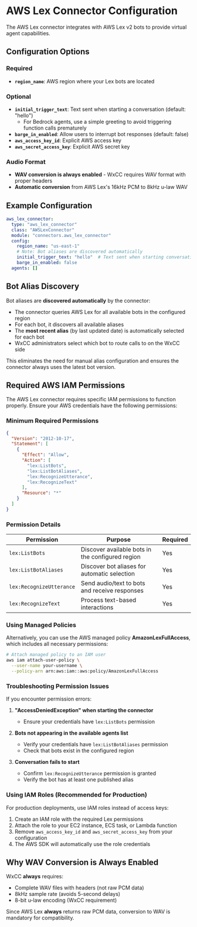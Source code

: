 # AWS Lex Connector Configuration

The AWS Lex connector integrates with AWS Lex v2 bots to provide virtual agent capabilities.

## Configuration Options

### Required
- **`region_name`**: AWS region where your Lex bots are located

### Optional
- **`initial_trigger_text`**: Text sent when starting a conversation (default: "hello")
  - For Bedrock agents, use a simple greeting to avoid triggering function calls prematurely
- **`barge_in_enabled`**: Allow users to interrupt bot responses (default: false)
- **`aws_access_key_id`**: Explicit AWS access key
- **`aws_secret_access_key`**: Explicit AWS secret key

### Audio Format
- **WAV conversion is always enabled** - WxCC requires WAV format with proper headers
- **Automatic conversion** from AWS Lex's 16kHz PCM to 8kHz u-law WAV

## Example Configuration

```yaml
aws_lex_connector:
  type: "aws_lex_connector"
  class: "AWSLexConnector"
  module: "connectors.aws_lex_connector"
  config:
    region_name: "us-east-1"
    # Note: Bot aliases are discovered automatically
    initial_trigger_text: "hello"  # Text sent when starting conversation
    barge_in_enabled: false
  agents: []
```

## Bot Alias Discovery

Bot aliases are **discovered automatically** by the connector:
- The connector queries AWS Lex for all available bots in the configured region
- For each bot, it discovers all available aliases
- The **most recent alias** (by last updated date) is automatically selected for each bot
- WxCC administrators select which bot to route calls to on the WxCC side

This eliminates the need for manual alias configuration and ensures the connector always uses the latest bot version.

## Required AWS IAM Permissions

The AWS Lex connector requires specific IAM permissions to function properly. Ensure your AWS credentials have the following permissions:

### Minimum Required Permissions

```json
{
  "Version": "2012-10-17",
  "Statement": [
    {
      "Effect": "Allow",
      "Action": [
        "lex:ListBots",
        "lex:ListBotAliases",
        "lex:RecognizeUtterance",
        "lex:RecognizeText"
      ],
      "Resource": "*"
    }
  ]
}
```

### Permission Details

| Permission | Purpose | Required |
|------------|---------|----------|
| `lex:ListBots` | Discover available bots in the configured region | Yes |
| `lex:ListBotAliases` | Discover bot aliases for automatic selection | Yes |
| `lex:RecognizeUtterance` | Send audio/text to bots and receive responses | Yes |
| `lex:RecognizeText` | Process text-based interactions | Yes |

### Using Managed Policies

Alternatively, you can use the AWS managed policy **AmazonLexFullAccess**, which includes all necessary permissions:

```bash
# Attach managed policy to an IAM user
aws iam attach-user-policy \
  --user-name your-username \
  --policy-arn arn:aws:iam::aws:policy/AmazonLexFullAccess
```

### Troubleshooting Permission Issues

If you encounter permission errors:

1. **"AccessDeniedException" when starting the connector**
   - Ensure your credentials have `lex:ListBots` permission

2. **Bots not appearing in the available agents list**
   - Verify your credentials have `lex:ListBotAliases` permission
   - Check that bots exist in the configured region

3. **Conversation fails to start**
   - Confirm `lex:RecognizeUtterance` permission is granted
   - Verify the bot has at least one published alias

### Using IAM Roles (Recommended for Production)

For production deployments, use IAM roles instead of access keys:

1. Create an IAM role with the required Lex permissions
2. Attach the role to your EC2 instance, ECS task, or Lambda function
3. Remove `aws_access_key_id` and `aws_secret_access_key` from your configuration
4. The AWS SDK will automatically use the role credentials

## Why WAV Conversion is Always Enabled

WxCC **always** requires:
- Complete WAV files with headers (not raw PCM data)
- 8kHz sample rate (avoids 5-second delays)
- 8-bit u-law encoding (WxCC requirement)

Since AWS Lex **always** returns raw PCM data, conversion to WAV is mandatory for compatibility.
